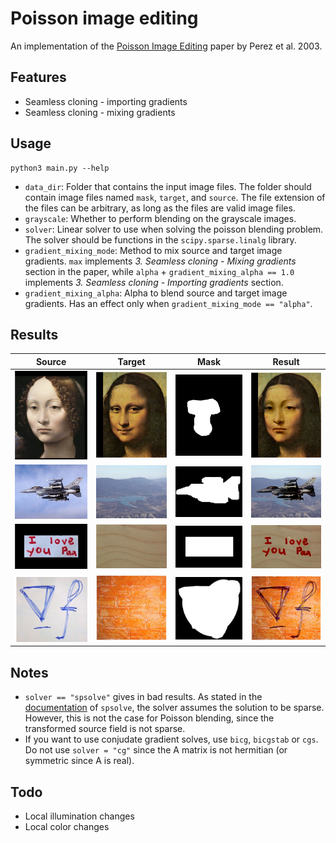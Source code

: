 # Poisson image editing

An implementation of the [Poisson Image Editing](https://dl.acm.org/doi/10.1145/882262.882269) paper by Perez et al. 2003.

## Features
- Seamless cloning - importing gradients
- Seamless cloning - mixing gradients

## Usage
```
python3 main.py --help
```

- `data_dir`: Folder that contains the input image files. The folder should contain image files named `mask`, `target`, and `source`. The file extension of the files can be arbitrary, as long as the files are valid image files.
- `grayscale`: Whether to perform blending on the grayscale images.
- `solver`: Linear solver to use when solving the poisson blending problem. The solver should be functions in the `scipy.sparse.linalg` library.
- `gradient_mixing_mode`: Method to mix source and target image gradients. `max` implements *3. Seamless cloning - Mixing gradients* section in the paper, while `alpha` + `gradient_mixing_alpha == 1.0` implements *3. Seamless cloning - Importing gradients* section. 
- `gradient_mixing_alpha`: Alpha to blend source and target image gradients. Has an effect only when `gradient_mixing_mode == "alpha"`. 

## Results

|Source|Target|Mask|Result|
|--|--|--|--|
|![src](data/test1/source.png)|![src](data/test1/target.png)|![src](data/test1/mask.png)|![src](data/test1/result.png)|
|![src](data/test2/source.jpg)|![src](data/test2/target.jpg)|![src](data/test2/mask.jpg)|![src](data/test2/result.png)|
|![src](data/test3/source.png)|![src](data/test3/target.png)|![src](data/test3/mask.png)|![src](data/test3/result.png)|
|![src](data/test4/source.png)|![src](data/test4/target.png)|![src](data/test4/mask.png)|![src](data/test4/result.png)|

## Notes
- `solver == "spsolve"` gives in bad results. As stated in the [documentation](https://docs.scipy.org/doc/scipy/reference/generated/scipy.sparse.linalg.spsolve.html#scipy.sparse.linalg.spsolve) of `spsolve`, the solver assumes the solution to be sparse. However, this is not the case for Poisson blending, since the transformed source field is not sparse.
- If you want to use conjudate gradient solves, use `bicg`, `bicgstab` or `cgs`. Do not use `solver = "cg"` since the A matrix is not hermitian (or symmetric since A is real).

## Todo
- Local illumination changes
- Local color changes